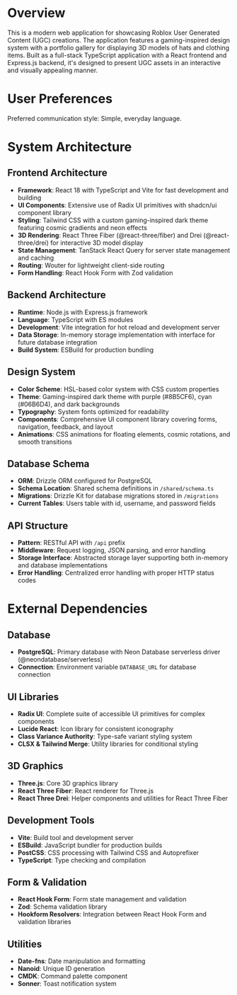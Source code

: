 # Overview

This is a modern web application for showcasing Roblox User Generated Content (UGC) creations. The application features a gaming-inspired design system with a portfolio gallery for displaying 3D models of hats and clothing items. Built as a full-stack TypeScript application with a React frontend and Express.js backend, it's designed to present UGC assets in an interactive and visually appealing manner.

# User Preferences

Preferred communication style: Simple, everyday language.

# System Architecture

## Frontend Architecture
- **Framework**: React 18 with TypeScript and Vite for fast development and building
- **UI Components**: Extensive use of Radix UI primitives with shadcn/ui component library
- **Styling**: Tailwind CSS with a custom gaming-inspired dark theme featuring cosmic gradients and neon effects
- **3D Rendering**: React Three Fiber (@react-three/fiber) and Drei (@react-three/drei) for interactive 3D model display
- **State Management**: TanStack React Query for server state management and caching
- **Routing**: Wouter for lightweight client-side routing
- **Form Handling**: React Hook Form with Zod validation

## Backend Architecture
- **Runtime**: Node.js with Express.js framework
- **Language**: TypeScript with ES modules
- **Development**: Vite integration for hot reload and development server
- **Data Storage**: In-memory storage implementation with interface for future database integration
- **Build System**: ESBuild for production bundling

## Design System
- **Color Scheme**: HSL-based color system with CSS custom properties
- **Theme**: Gaming-inspired dark theme with purple (#8B5CF6), cyan (#06B6D4), and dark backgrounds
- **Typography**: System fonts optimized for readability
- **Components**: Comprehensive UI component library covering forms, navigation, feedback, and layout
- **Animations**: CSS animations for floating elements, cosmic rotations, and smooth transitions

## Database Schema
- **ORM**: Drizzle ORM configured for PostgreSQL
- **Schema Location**: Shared schema definitions in `/shared/schema.ts`
- **Migrations**: Drizzle Kit for database migrations stored in `/migrations`
- **Current Tables**: Users table with id, username, and password fields

## API Structure
- **Pattern**: RESTful API with `/api` prefix
- **Middleware**: Request logging, JSON parsing, and error handling
- **Storage Interface**: Abstracted storage layer supporting both in-memory and database implementations
- **Error Handling**: Centralized error handling with proper HTTP status codes

# External Dependencies

## Database
- **PostgreSQL**: Primary database with Neon Database serverless driver (@neondatabase/serverless)
- **Connection**: Environment variable `DATABASE_URL` for database connection

## UI Libraries
- **Radix UI**: Complete suite of accessible UI primitives for complex components
- **Lucide React**: Icon library for consistent iconography
- **Class Variance Authority**: Type-safe variant styling system
- **CLSX & Tailwind Merge**: Utility libraries for conditional styling

## 3D Graphics
- **Three.js**: Core 3D graphics library
- **React Three Fiber**: React renderer for Three.js
- **React Three Drei**: Helper components and utilities for React Three Fiber

## Development Tools
- **Vite**: Build tool and development server
- **ESBuild**: JavaScript bundler for production builds
- **PostCSS**: CSS processing with Tailwind CSS and Autoprefixer
- **TypeScript**: Type checking and compilation

## Form & Validation
- **React Hook Form**: Form state management and validation
- **Zod**: Schema validation library
- **Hookform Resolvers**: Integration between React Hook Form and validation libraries

## Utilities
- **Date-fns**: Date manipulation and formatting
- **Nanoid**: Unique ID generation
- **CMDK**: Command palette component
- **Sonner**: Toast notification system